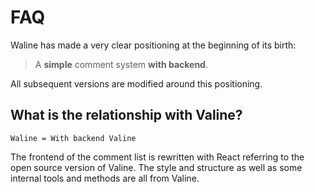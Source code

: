 # FAQ

Waline has made a very clear positioning at the beginning of its birth:

> A **simple** comment system **with backend**.

All subsequent versions are modified around this positioning.
## What is the relationship with Valine?

```
Waline = With backend Valine
```
The frontend of the comment list is rewritten with React referring to the open source version of Valine. The style and structure as well as some internal tools and methods are all from Valine.
